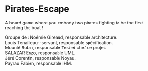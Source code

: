 # Pirates-Escape
A board game where you embody two pirates fighting to be the first reaching the boat !

Groupe de :
Noémie Gireaud, responsable architecture.  
Louis Tenailleau--servant, responsable spécification.  
Mounié Robin, responsable Test et chef de projet.  
SALAZAR Enzo, responsable UML.  
Jéré Corentin, responsable Noyau.  
Payrau Fabien, responsable IHM.  

